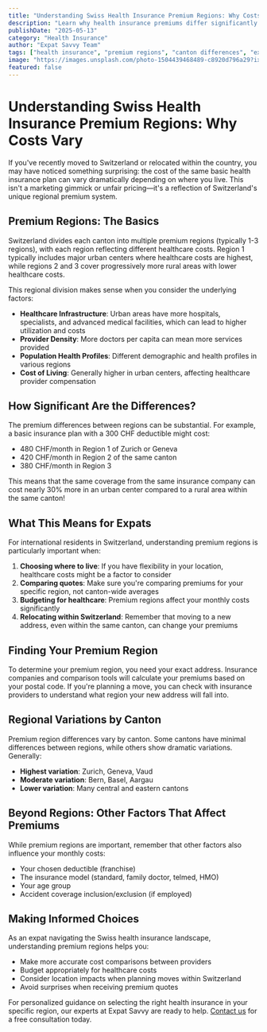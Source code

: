 ```yaml
---
title: "Understanding Swiss Health Insurance Premium Regions: Why Costs Vary"
description: "Learn why health insurance premiums differ significantly across Swiss cantons and regions, and how this impacts your coverage choices as an expat."
publishDate: "2025-05-13"
category: "Health Insurance"
author: "Expat Savvy Team"
tags: ["health insurance", "premium regions", "canton differences", "expat insurance", "KVG/LAMal"]
image: "https://images.unsplash.com/photo-1504439468489-c8920d796a29?ixlib=rb-4.0.3&ixid=M3wxMjA3fDB8MHxwaG90by1wYWdlfHx8fGVufDB8fHx8fA%3D%3D&auto=format&fit=crop&w=2071&q=80"
featured: false
---
```


# Understanding Swiss Health Insurance Premium Regions: Why Costs Vary

If you've recently moved to Switzerland or relocated within the country, you may have noticed something surprising: the cost of the same basic health insurance plan can vary dramatically depending on where you live. This isn't a marketing gimmick or unfair pricing—it's a reflection of Switzerland's unique regional premium system.

## Premium Regions: The Basics

Switzerland divides each canton into multiple premium regions (typically 1-3 regions), with each region reflecting different healthcare costs. Region 1 typically includes major urban centers where healthcare costs are highest, while regions 2 and 3 cover progressively more rural areas with lower healthcare costs.

This regional division makes sense when you consider the underlying factors:

- **Healthcare Infrastructure**: Urban areas have more hospitals, specialists, and advanced medical facilities, which can lead to higher utilization and costs
- **Provider Density**: More doctors per capita can mean more services provided
- **Population Health Profiles**: Different demographic and health profiles in various regions
- **Cost of Living**: Generally higher in urban centers, affecting healthcare provider compensation

## How Significant Are the Differences?

The premium differences between regions can be substantial. For example, a basic insurance plan with a 300 CHF deductible might cost:

- 480 CHF/month in Region 1 of Zurich or Geneva
- 420 CHF/month in Region 2 of the same canton
- 380 CHF/month in Region 3

This means that the same coverage from the same insurance company can cost nearly 30% more in an urban center compared to a rural area within the same canton!

## What This Means for Expats

For international residents in Switzerland, understanding premium regions is particularly important when:

1. **Choosing where to live**: If you have flexibility in your location, healthcare costs might be a factor to consider
2. **Comparing quotes**: Make sure you're comparing premiums for your specific region, not canton-wide averages
3. **Budgeting for healthcare**: Premium regions affect your monthly costs significantly
4. **Relocating within Switzerland**: Remember that moving to a new address, even within the same canton, can change your premiums

## Finding Your Premium Region

To determine your premium region, you need your exact address. Insurance companies and comparison tools will calculate your premiums based on your postal code. If you're planning a move, you can check with insurance providers to understand what region your new address will fall into.

## Regional Variations by Canton

Premium region differences vary by canton. Some cantons have minimal differences between regions, while others show dramatic variations. Generally:

- **Highest variation**: Zurich, Geneva, Vaud
- **Moderate variation**: Bern, Basel, Aargau
- **Lower variation**: Many central and eastern cantons

## Beyond Regions: Other Factors That Affect Premiums

While premium regions are important, remember that other factors also influence your monthly costs:

- Your chosen deductible (franchise)
- The insurance model (standard, family doctor, telmed, HMO)
- Your age group
- Accident coverage inclusion/exclusion (if employed)

## Making Informed Choices

As an expat navigating the Swiss health insurance landscape, understanding premium regions helps you:

- Make more accurate cost comparisons between providers
- Budget appropriately for healthcare costs
- Consider location impacts when planning moves within Switzerland
- Avoid surprises when receiving premium quotes

For personalized guidance on selecting the right health insurance in your specific region, our experts at Expat Savvy are ready to help. [Contact us](/free-consultation) for a free consultation today. 